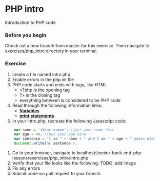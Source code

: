 # PHP intro

Introduction to PHP code

### Before you begin

Check out a new branch from master for this exercise.  Then navigate to exercises/php_intro directory in your terminal.

### Exercise

1. create a file named intro.php
1. Enable errors in the php.ini file 
1. PHP code starts and ends with tags, like HTML
	* &lt;?php is the opening tag
	* ?&gt; is the closing tag
	* everything between is considered to be PHP code
1. Read through the following information links:
	* [**Variables**](https://www.php.net/manual/en/language.variables.basics.php)
	* [**print statements**](https://www.php.net/manual/en/function.print.php)
1. In your intro.php, recreate the following Javascript code:
```javascript
	var name = '<Your name>'; //put your name here
	var age = 44; //put your age here
	var sentence = "I am " + name + " and I am " + age + " years old.  That is " + (age*7) + " in dog years";
	document.writeln( sentence );
```
1. Go to your browser, navigate to localhost:/senior-back-end-php-lessons/exercises/php_intro/intro.php
1. Verify that your file looks like the following: TODO: add image
1. Fix any errors
1. Submit code via pull request to your branch.






